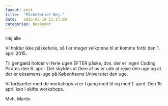 ```yaml
---
layout: post
title:  "Påskeferie? Nej."
date:   2015-03-19 11:17:00
categories: beskeder
---
```

Hej alle

Vi holder ikke påskeferie, så I er meget velkomne til at komme forbi
den 1. april 2015.

Til gengæld holder vi ferie ugen EFTER påske, dvs. der er ingen Coding
Pirates den 8. april. Det skyldes at flere af os er ude at rejse den
uge og at der er eksamens-uge på Københavns Universitet den uge.

Vi fortsætter med de workshops vi er I gang med til og
med 1. april. Den 15. april kan I skifte workshops.

Mvh. Martin
